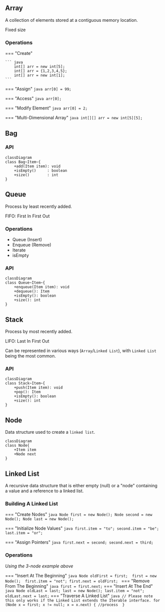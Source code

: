 ## Array

A collection of elements stored at a contiguous memory location.

Fixed size

### Operations

=== "Create"

    ``` java
        int[] arr = new int[5];
        int[] arr = {1,2,3,4,5};
        int[] arr = new int[1];
    ```

=== "Assign"
    ``` java
        arr[0] = 99;
    ```

=== "Access"
    ``` java
        arr[0];
    ```

=== "Modify Element"
    ``` java
        arr[0] = 2;
    ```

=== "Multi-Dimensional Array"
    ``` java
        int[][] arr = new int[5][5];
    ```

## Bag

### API
``` mermaid
classDiagram
class Bag~Item~{
    +add(Item item): void
    +isEmpty()     : boolean
    +size()        : int
}
```

## Queue
Process by least recently added.

FIFO: First In First Out

### Operations
- Queue (Insert)
- Enqueue (Remove)
- Iterate
- isEmpty

### API
``` mermaid
classDiagram
class Queue~Item~{
    +enqueue(Item item): void
    +dequeue(): Item
    +isEmpty(): boolean
    +size(): int
}
```

## Stack
Process by most recently added.

LIFO: Last In First Out

Can be represented in various ways (`Array`/`Linked List`), with `Linked List` being the most common.

### API

``` mermaid
classDiagram
class Stack~Item~{
    +push(Item item): void
    +pop(): Item
    +isEmpty(): boolean
    +size(): int
}
```

## Node
Data structure used to create a `linked list`.

``` mermaid
classDiagram
class Node{
    +Item item
    +Node next
}
```

## Linked List
A recursive data structure that is either empty (null) or a "node" containing a value and a reference to a linked list.

### Building A Linked List

=== "Create Nodes"
    ``` java
        Node first = new Node();
        Node second = new Node();
        Node last = new Node();
    ```

=== "Initialize Node Values"
    ``` java
        first.item = "to";
        second.item = "be";
        last.item = "or";
    ```

=== "Assign Pointers"
    ``` java
        first.next = second;
        second.next = third;
    ```

### Operations
*Using the 3-node example above*

=== "Insert At The Beginning"
    ``` java
        Node oldFirst = first; 
        first = new Node(); 
        first.item = "not";
        first.next = oldFirst; 
    ```
=== "Remove From The Beginning"
    ``` java
        first = first.next;
    ```
=== "Insert At The End"
    ``` java
        Node oldLast = last;
        last = new Node();
        last.item = "not";
        oldLast.next = last;
    ```
=== "Traverse A Linked List"
    ``` java
        // Please note this only works if the Linked List extends the Iterable interface.
        for (Node x = first; x != null; x = x.next) {
           //process 
        }
    ```

